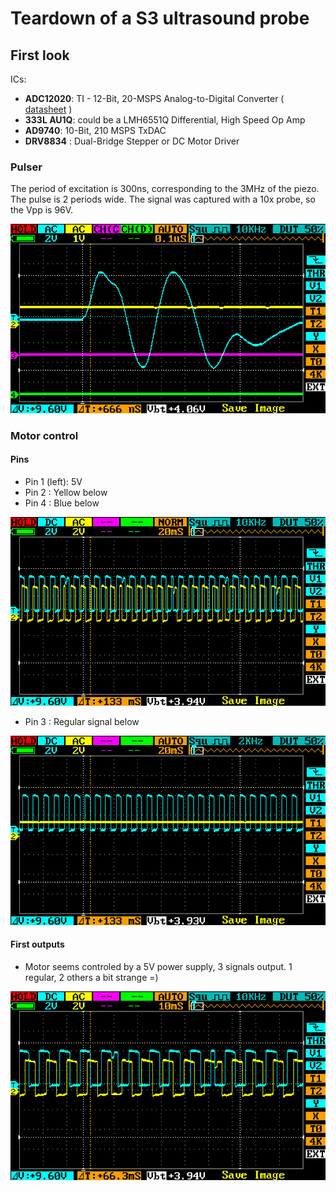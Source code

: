 # Teardown of a S3 ultrasound probe

## First look

ICs:

* __ADC12020__: TI - 12-Bit, 20-MSPS Analog-to-Digital Converter ( [datasheet](/include/s3/datasheets/adc12020.pdf) )
* __333L AU1Q__: could be a LMH6551Q Differential, High Speed Op Amp
* __AD9740__: 10-Bit, 210 MSPS TxDAC
* __DRV8834__ : Dual-Bridge Stepper or DC Motor Driver

### Pulser

The period of excitation is 300ns, corresponding to the 3MHz of the piezo. The pulse is 2 periods wide. The signal was captured with a 10x probe, so the Vpp is 96V.

![](/include/s3/pulser/IMAG001.png)

### Motor control

#### Pins

* Pin 1 (left): 5V
* Pin 2 : Yellow below
* Pin 4 : Blue below

![](/include/s3/counter/IMAG008.png)

* Pin 3 : Regular signal below

![](/include/s3/counter/IMAG009.png)

#### First outputs

* Motor seems controled by a 5V power supply, 3 signals output. 1 regular, 2 others a bit strange =)	

![](/include/s3/counter/IMAG007.png)
